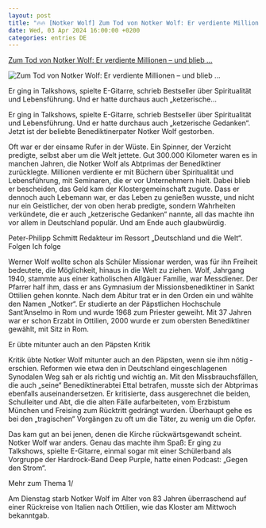 ```yaml
---
layout: post
title: "🔥🔥 [Notker Wolf] Zum Tod von Notker Wolf: Er verdiente Millionen – und blieb ..."
date: Wed, 03 Apr 2024 16:00:00 +0200
categories: entries DE
---
```

[Zum Tod von Notker Wolf: Er verdiente Millionen – und blieb ...](https://www.faz.net/aktuell/gesellschaft/menschen/notker-wolf-war-moench-und-lebemann-er-verdiente-millionen-und-blieb-bescheiden-19630919.html)

![Zum Tod von Notker Wolf: Er verdiente Millionen – und blieb ...](https://media0.faz.net/ppmedia/aktuell/politik/2698386466/1.9630918/facebook_teaser/notker-wolf-im-dezember-2013.jpg)

Er ging in Talkshows, spielte E-Gitarre, schrieb Bestseller über Spiritualität und Lebensführung. Und er hatte durchaus auch „ketzerische...

Er ging in Talkshows, spielte E-Gitarre, schrieb Bestseller über Spiritualität und Lebensführung. Und er hatte durchaus auch „ketzerische Gedanken“. Jetzt ist der beliebte Benediktinerpater Notker Wolf gestorben.

Oft war er der einsame Rufer in der Wüste. Ein Spinner, der Verzicht predigte, selbst aber um die Welt jettete. Gut 300.000 Kilometer waren es in manchen Jahren, die Notker Wolf als Abtprimas der Benediktiner zurücklegte. Millionen verdiente er mit Büchern über Spiritualität und Lebensführung, mit Seminaren, die er vor Unternehmern hielt. Dabei blieb er be­scheiden, das Geld kam der Klostergemeinschaft zugute. Dass er dennoch auch Lebemann war, er das Leben zu genießen wusste, und nicht nur ein Geistlicher, der von oben herab predigte, sondern Wahrheiten verkündete, die er auch „ketzerische ­Ge­danken“ nannte, all das machte ihn vor allem in Deutschland populär. Und am Ende auch glaubwürdig.

Peter-Philipp Schmitt Redakteur im Ressort „Deutschland und die Welt“. Folgen Ich folge

Werner Wolf wollte schon als Schüler Missionar werden, was für ihn Freiheit bedeutete, die Möglichkeit, hinaus in die Welt zu ziehen. Wolf, Jahrgang 1940, stammte aus einer katholischen Allgäuer Familie, war Messdiener. Der Pfarrer half ihm, dass er ans Gymnasium der Missionsbenediktiner in Sankt Ottilien gehen konnte. Nach dem Abitur trat er in den Orden ein und wählte den Namen „Notker“. Er studierte an der Päpst­lichen Hochschule Sant’Anselmo in Rom und wurde 1968 zum Priester ­geweiht. Mit 37 Jahren war er schon Erzabt in Ottilien, 2000 wurde er zum obersten Benediktiner gewählt, mit Sitz in Rom.

Er übte mitunter auch an den Päpsten Kritik

Kritik übte Notker Wolf mitunter auch an den Päpsten, wenn sie ihm ­nötig ­ erschien. Reformen wie etwa den in Deutschland eingeschlagenen Synodalen Weg sah er als richtig und wichtig an. Mit den Missbrauchs­fällen, die auch „seine“ Benediktinerabtei Ettal betrafen, musste sich der Abtprimas ebenfalls aus­ein­ander­setzen. Er kritisierte, dass ausgerechnet die beiden, Schulleiter und Abt, die die alten Fälle aufarbeiteten, vom Erzbistum München und Freising zum Rücktritt gedrängt wurden. Überhaupt gehe es bei den „tragischen“ Vorgängen zu oft um die Täter, zu wenig um die Opfer.

Das kam gut an bei jenen, denen die Kirche rückwärtsgewandt scheint. Notker Wolf war anders. Genau das machte ihm Spaß: Er ging zu Talkshows, spielte E-Gitarre, einmal sogar mit einer Schülerband als Vorgruppe der Hardrock-Band Deep Purple, hatte einen Podcast: „Gegen den Strom“.

Mehr zum Thema 1/

Am Dienstag starb Notker Wolf im Alter von 83 Jahren überraschend auf einer Rückreise von Italien nach Ottilien, wie das Kloster am Mittwoch bekanntgab.

